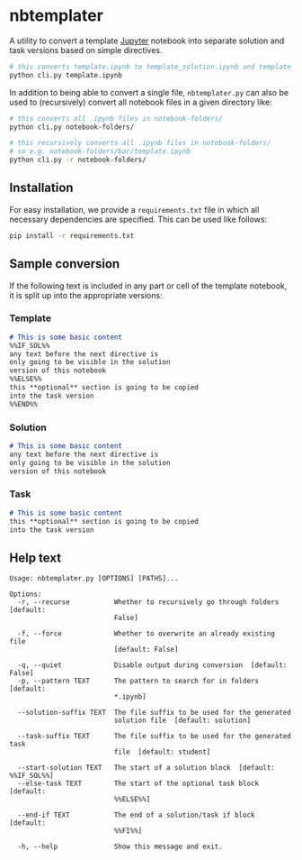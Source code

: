 # nbtemplater
A utility to convert a template [Jupyter](https://jupyter.org/) notebook into separate
solution and task versions based on simple directives.

```bash
# this converts template.ipynb to template_solution.ipynb and template_task.ipynb
python cli.py template.ipynb
```

In addition to being able to convert a single file, `nbtemplater.py` can also be
used to (recursively) convert all notebook files in a given directory like:

```bash
# this converts all .ipynb files in notebook-folders/
python cli.py notebook-folders/

# this recursively converts all .ipynb files in notebook-folders/
# so e.g. notebook-folders/bar/template.ipynb
python cli.py -r notebook-folders/
```

## Installation
For easy installation, we provide a `requirements.txt` file in
which all necessary dependencies are specified. This can be used
like follows:

```bash
pip install -r requirements.txt
```

## Sample conversion
If the following text is included in any part or cell of the template notebook, it is
split up into the appropriate versions:

### Template
```markdown
# This is some basic content
%%IF_SOL%%
any text before the next directive is
only going to be visible in the solution
version of this notebook
%%ELSE%%
this **optional** section is going to be copied
into the task version
%%END%%
```

### Solution
```markdown
# This is some basic content
any text before the next directive is
only going to be visible in the solution
version of this notebook
```

### Task
```markdown
# This is some basic content
this **optional** section is going to be copied
into the task version
```

## Help text
```
Usage: nbtemplater.py [OPTIONS] [PATHS]...

Options:
  -r, --recurse           Whether to recursively go through folders  [default:
                          False]

  -f, --force             Whether to overwrite an already existing file
                          [default: False]

  -q, --quiet             Disable output during conversion  [default: False]
  -p, --pattern TEXT      The pattern to search for in folders  [default:
                          *.ipynb]

  --solution-suffix TEXT  The file suffix to be used for the generated
                          solution file  [default: solution]

  --task-suffix TEXT      The file suffix to be used for the generated task
                          file  [default: student]

  --start-solution TEXT   The start of a solution block  [default: %%IF_SOL%%]
  --else-task TEXT        The start of the optional task block  [default:
                          %%ELSE%%]

  --end-if TEXT           The end of a solution/task if block  [default:
                          %%FI%%]

  -h, --help              Show this message and exit.
```